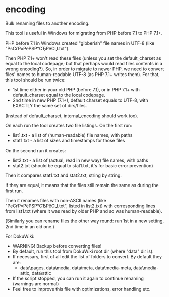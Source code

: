 # encoding

Bulk renaming files to another encoding.

This tool is useful in Windows for migrating from PHP before 7.1 to PHP 7.1+.

PHP before 7.1 in Windows created "gibberish" file names in UTF-8 (like "РєСѓР»РёРЅР°СЂРёСЏ.txt").

Then PHP 7.1+ won't read these files (unless you set the default_charset as equal to the local codepage; but that perhaps would read files contents in a wrong encoding?). So, in order to migrate to newer PHP, we need to convert files' names to human-readable UTF-8 (as PHP 7.1+ writes them). For that, this tool should be run twice:

  * 1st time either in your old PHP (before 7.1), or in PHP 7.1+ with default_charset equal to the local codepage.
  * 2nd time in new PHP (7.1+), default charset equals to UTF-8, with EXACTLY the same set of dirs/files.

(Instead of default_charset, internal_encoding should work too).

On each run the tool creates two file listings. On the first run:

  * list1.txt - a list of (human-readable) file names, with paths
  * stat1.txt - a list of sizes and timestamps for those files

On the second run it creates:

  * list2.txt - a list of (actual, read in new way) file names, with paths
  * stat2.txt (should be equal to stat1.txt, it's for basic error prevention)

Then it compares stat1.txt and stat2.txt, string by string.

If they are equal, it means that the files still remain the same as during the first run.

Then it renames files with non-ASCII names (like "РєСѓР»РёРЅР°СЂРёСЏ.txt", listed in list2.txt)
with corresponding lines from list1.txt (where it was read by older PHP and so was human-readable).

(Similarly you can rename files the other way round: run 1st in a new setting, 2nd time in an old one.)

For DokuWiki:

  * WARNING! Backup before converting files!
  * By default, run this tool from DokuWiki root dir (where "data" dir is).
  * If necessary, first of all edit the list of folders to convert. By default they are:
    * data\pages, data\media, data\meta, data\media-meta, data\media-attic, data\attic
  * If the script stopped, you can run it again to continue renaming (warnings are normal)
  * Feel free to improve this file with optimizations, error handling etc.

